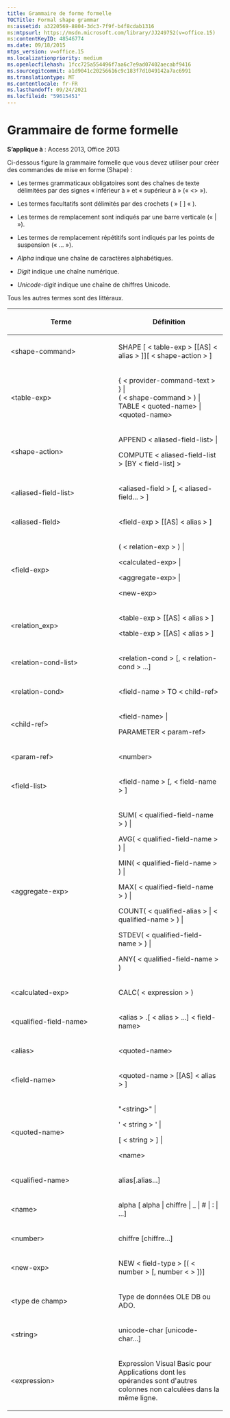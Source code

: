 ```yaml
---
title: Grammaire de forme formelle
TOCTitle: Formal shape grammar
ms:assetid: a3220569-8804-3dc3-7f9f-b4f8cdab1316
ms:mtpsurl: https://msdn.microsoft.com/library/JJ249752(v=office.15)
ms:contentKeyID: 48546774
ms.date: 09/18/2015
mtps_version: v=office.15
ms.localizationpriority: medium
ms.openlocfilehash: 1fcc725a554496f7aa6c7e9ad07402aecabf9416
ms.sourcegitcommit: a1d9041c20256616c9c183f7d1049142a7ac6991
ms.translationtype: MT
ms.contentlocale: fr-FR
ms.lasthandoff: 09/24/2021
ms.locfileid: "59615451"
---
```

# <a name="formal-shape-grammar"></a>Grammaire de forme formelle

**S’applique à** : Access 2013, Office 2013

Ci-dessous figure la grammaire formelle que vous devez utiliser pour créer des commandes de mise en forme (Shape) :

  - Les termes grammaticaux obligatoires sont des chaînes de texte délimitées par des signes « inférieur à » et « supérieur à » (« \<\> »).

  - Les termes facultatifs sont délimités par des crochets ( » \[ \] « ).

  - Les termes de remplacement sont indiqués par une barre verticale (« | »).

  - Les termes de remplacement répétitifs sont indiqués par les points de suspension (« ... »).

  - *Alpha* indique une chaîne de caractères alphabétiques.

  - *Digit* indique une chaîne numérique.

  - *Unicode-digit* indique une chaîne de chiffres Unicode.

Tous les autres termes sont des littéraux.

<table>
<colgroup>
<col style="width: 50%" />
<col style="width: 50%" />
</colgroup>
<thead>
<tr class="header">
<th><p>Terme</p></th>
<th><p>Définition</p></th>
</tr>
</thead>
<tbody>
<tr class="odd">
<td><p>&lt;shape-command&gt;</p></td>
<td><p>SHAPE [ &lt; table-exp &gt; [[AS] &lt; alias &gt; ]][ &lt; shape-action &gt; ]</p></td>
</tr>
<tr class="even">
<td><p>&lt;table-exp&gt;</p></td>
<td><p>{ &lt; provider-command-text &gt; } |<br />
( &lt; shape-command &gt; ) |<br />
TABLE &lt; quoted-name&gt; |<br />
&lt;quoted-name&gt;</p></td>
</tr>
<tr class="odd">
<td><p>&lt;shape-action&gt;</p></td>
<td><p>APPEND &lt; aliased-field-list&gt; |</p>
<p>COMPUTE &lt; aliased-field-list &gt; [BY &lt; field-list] &gt;</p></td>
</tr>
<tr class="even">
<td><p>&lt;aliased-field-list&gt;</p></td>
<td><p>&lt;aliased-field &gt; [, &lt; aliased-field... &gt; ]</p></td>
</tr>
<tr class="odd">
<td><p>&lt;aliased-field&gt;</p></td>
<td><p>&lt;field-exp &gt; [[AS] &lt; alias &gt; ]</p></td>
</tr>
<tr class="even">
<td><p>&lt;field-exp&gt;</p></td>
<td><p>( &lt; relation-exp &gt; ) |</p>
<p>&lt;calculated-exp&gt; |</p>
<p>&lt;aggregate-exp&gt; |</p>
<p>&lt;new-exp&gt;</p></td>
</tr>
<tr class="odd">
<td><p>&lt;relation_exp&gt;</p></td>
<td><p>&lt;table-exp &gt; [[AS] &lt; alias &gt; ]</p>
<p>&lt;table-exp &gt; [[AS] &lt; alias &gt; ]</p></td>
</tr>
<tr class="even">
<td><p>&lt;relation-cond-list&gt;</p></td>
<td><p>&lt;relation-cond &gt; [, &lt; relation-cond &gt; ...]</p></td>
</tr>
<tr class="odd">
<td><p>&lt;relation-cond&gt;</p></td>
<td><p>&lt;field-name &gt; TO &lt; child-ref&gt;</p></td>
</tr>
<tr class="even">
<td><p>&lt;child-ref&gt;</p></td>
<td><p>&lt;field-name&gt; |</p>
<p>PARAMETER &lt; param-ref&gt;</p></td>
</tr>
<tr class="odd">
<td><p>&lt;param-ref&gt;</p></td>
<td><p>&lt;number&gt;</p></td>
</tr>
<tr class="even">
<td><p>&lt;field-list&gt;</p></td>
<td><p>&lt;field-name &gt; [, &lt; field-name &gt; ]</p></td>
</tr>
<tr class="odd">
<td><p>&lt;aggregate-exp&gt;</p></td>
<td><p>SUM( &lt; qualified-field-name &gt; ) |</p>
<p>AVG( &lt; qualified-field-name &gt; ) |</p>
<p>MIN( &lt; qualified-field-name &gt; ) |</p>
<p>MAX( &lt; qualified-field-name &gt; ) |</p>
<p>COUNT( &lt; qualified-alias &gt;  |  &lt; qualified-name &gt; ) |</p>
<p>STDEV( &lt; qualified-field-name &gt; ) |</p>
<p>ANY( &lt; qualified-field-name &gt; )</p></td>
</tr>
<tr class="even">
<td><p>&lt;calculated-exp&gt;</p></td>
<td><p>CALC( &lt; expression &gt; )</p></td>
</tr>
<tr class="odd">
<td><p>&lt;qualified-field-name&gt;</p></td>
<td><p>&lt;alias &gt; .[ &lt; alias &gt; ...] &lt; field-name&gt;</p></td>
</tr>
<tr class="even">
<td><p>&lt;alias&gt;</p></td>
<td><p>&lt;quoted-name&gt;</p></td>
</tr>
<tr class="odd">
<td><p>&lt;field-name&gt;</p></td>
<td><p>&lt;quoted-name &gt; [[AS] &lt; alias &gt; ]</p></td>
</tr>
<tr class="even">
<td><p>&lt;quoted-name&gt;</p></td>
<td><p>&quot;&lt;string&gt;&quot; |</p>
<p>' &lt; string &gt; ' |</p>
<p>[ &lt; string &gt; ] |</p>
<p>&lt;name&gt;</p></td>
</tr>
<tr class="odd">
<td><p>&lt;qualified-name&gt;</p></td>
<td><p>alias[.alias...]</p></td>
</tr>
<tr class="even">
<td><p>&lt;name&gt;</p></td>
<td><p>alpha [ alpha | chiffre | _ | # | : | ...]</p></td>
</tr>
<tr class="odd">
<td><p>&lt;number&gt;</p></td>
<td><p>chiffre [chiffre...]</p></td>
</tr>
<tr class="even">
<td><p>&lt;new-exp&gt;</p></td>
<td><p>NEW &lt; field-type &gt; [( &lt; number &gt; [, number &lt; &gt; ])]</p></td>
</tr>
<tr class="odd">
<td><p>&lt;type de champ&gt;</p></td>
<td><p>Type de données OLE DB ou ADO.</p></td>
</tr>
<tr class="even">
<td><p>&lt;string&gt;</p></td>
<td><p>unicode-char [unicode-char...]</p></td>
</tr>
<tr class="odd">
<td><p>&lt;expression&gt;</p></td>
<td><p>Expression Visual Basic pour Applications dont les opérandes sont d'autres colonnes non calculées dans la même ligne.</p></td>
</tr>
</tbody>
</table>

